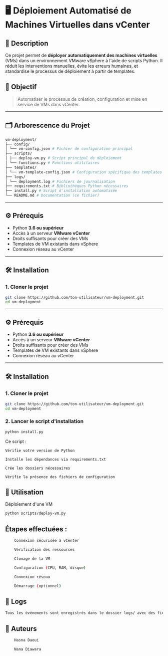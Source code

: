 # 🖥️ Déploiement Automatisé de Machines Virtuelles dans vCenter

## 📌 Description

Ce projet permet de **déployer automatiquement des machines virtuelles** (VMs) dans un environnement VMware vSphere à l'aide de scripts Python. Il réduit les interventions manuelles, évite les erreurs humaines, et standardise le processus de déploiement à partir de templates.

## 🎯 Objectif

> Automatiser le processus de création, configuration et mise en service de VMs dans vCenter.

---

## 🗂️ Arborescence du Projet
```bash
vm-deployment/
├── config/
│ └── vm-config.json # Fichier de configuration principal
├── scripts/
│ ├── deploy-vm.py # Script principal de déploiement
│ └── functions.py # Fonctions utilitaires
├── templates/
│ └── vm-template-config.json # Configuration spécifique des templates
├── logs/
│ └── deployment.log # Fichiers de journalisation
├── requirements.txt # Bibliothèques Python nécessaires
├── install.py # Script d'installation automatisée
└── README.md # Documentation (ce fichier)

```


---

## ⚙️ Prérequis

- Python **3.6 ou supérieur**
- Accès à un serveur **VMware vCenter**
- Droits suffisants pour créer des VMs
- Templates de VM existants dans vSphere
- Connexion réseau au vCenter

---

## 🛠️ Installation

### 1. Cloner le projet
```bash
git clone https://github.com/ton-utilisateur/vm-deployment.git
cd vm-deployment
```



---

## ⚙️ Prérequis

- Python **3.6 ou supérieur**
- Accès à un serveur **VMware vCenter**
- Droits suffisants pour créer des VMs
- Templates de VM existants dans vSphere
- Connexion réseau au vCenter

---

## 🛠️ Installation

### 1. Cloner le projet
```bash
git clone https://github.com/ton-utilisateur/vm-deployment.git
cd vm-deployment
```


### 2. Lancer le script d'installation
```bash
python install.py
```
Ce script :

    Vérifie votre version de Python

    Installe les dépendances via requirements.txt

    Crée les dossiers nécessaires

    Vérifie la présence des fichiers de configuration



## 🚀 Utilisation
Déploiement d'une VM
```bash
python scripts/deploy-vm.py
```

## Étapes effectuées :
```bash
    Connexion sécurisée à vCenter

    Vérification des ressources

    Clonage de la VM

    Configuration (CPU, RAM, disque)

    Connexion réseau

    Démarrage (optionnel)

```
## 📄 Logs
```bash
Tous les événements sont enregistrés dans le dossier logs/ avec des fichiers datés.

```
## 👥 Auteurs
```bash
    Hasna Daoui

    Nana Diawara
```



